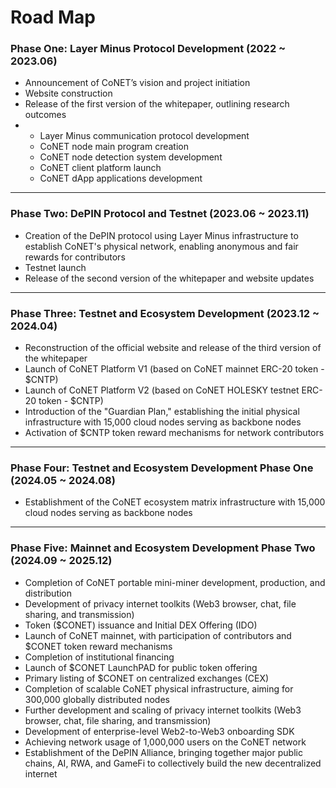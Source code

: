 # Road Map

### Phase One: Layer Minus Protocol Development (2022 \~ 2023.06)

* Announcement of CoNET’s vision and project initiation
* Website construction
* Release of the first version of the whitepaper, outlining research outcomes
*
  * Layer Minus communication protocol development
  * CoNET node main program creation
  * CoNET node detection system development
  * CoNET client platform launch
  * CoNET dApp applications development

***

### Phase Two: DePIN Protocol and Testnet (2023.06 \~ 2023.11)

* Creation of the DePIN protocol using Layer Minus infrastructure to establish CoNET's physical network, enabling anonymous and fair rewards for contributors
* Testnet launch
* Release of the second version of the whitepaper and website updates

***

### Phase Three: Testnet and Ecosystem Development (2023.12 \~ 2024.04)

* Reconstruction of the official website and release of the third version of the whitepaper
* Launch of CoNET Platform V1 (based on CoNET mainnet ERC-20 token - $CNTP)
* Launch of CoNET Platform V2 (based on CoNET HOLESKY testnet ERC-20 token - $CNTP)
* Introduction of the "Guardian Plan," establishing the initial physical infrastructure with 15,000 cloud nodes serving as backbone nodes
* Activation of $CNTP token reward mechanisms for network contributors



***

### Phase Four: Testnet and Ecosystem Development Phase One (2024.05 \~ 2024.08)

* Establishment of the CoNET ecosystem matrix infrastructure with 15,000 cloud nodes serving as backbone nodes

***

### Phase Five: Mainnet and Ecosystem Development Phase Two (2024.09 \~ 2025.12)

* Completion of CoNET portable mini-miner development, production, and distribution
* Development of privacy internet toolkits (Web3 browser, chat, file sharing, and transmission)
* Token ($CONET) issuance and Initial DEX Offering (IDO)
* Launch of CoNET mainnet, with participation of contributors and $CONET token reward mechanisms
* Completion of institutional financing
* Launch of $CONET LaunchPAD for public token offering
* Primary listing of $CONET on centralized exchanges (CEX)
* Completion of scalable CoNET physical infrastructure, aiming for 300,000 globally distributed nodes
* Further development and scaling of privacy internet toolkits (Web3 browser, chat, file sharing, and transmission)
* Development of enterprise-level Web2-to-Web3 onboarding SDK
* Achieving network usage of 1,000,000 users on the CoNET network
* Establishment of the DePIN Alliance, bringing together major public chains, AI, RWA, and GameFi to collectively build the new decentralized internet

